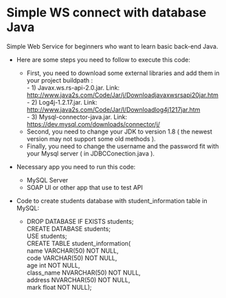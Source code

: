 # Simple WS connect with database Java
Simple Web Service for beginners who want to learn basic back-end Java.

* Here are some steps you need to follow to execute this code:
     * First, you need to download some external libraries and add them in your project buildpath : <br />
           - 1) Javax.ws.rs-api-2.0.jar. Link: http://www.java2s.com/Code/Jar/j/Downloadjavaxwsrsapi20jar.htm <br />
           - 2) Log4j-1.2.17.jar. Link: http://www.java2s.com/Code/Jar/l/Downloadlog4j1217jar.htm <br />
           - 3) Mysql-connector-java.jar. Link: https://dev.mysql.com/downloads/connector/j/ <br />
     * Second, you need to change your JDK to version 1.8 ( the newest version may not support some old methods ).
     * Finally, you need to change the username and the password fit with your Mysql server ( in JDBCConection.java ).
* Necessary app you need to run this code:
     * MySQL Server
     * SOAP UI or other app that use to test API

* Code to create students database with student_information table in MySQL: <br />
    * DROP DATABASE IF EXISTS students;<br />
      CREATE DATABASE students;<br />
      USE students; <br />
      CREATE TABLE student_information(<br />
        name VARCHAR(50) NOT NULL,<br />
        code VARCHAR(50) NOT NULL,<br />
        age int NOT NULL,<br />
        class_name NVARCHAR(50) NOT NULL,<br />
        address NVARCHAR(50) NOT NULL,<br />
        mark float NOT NULL);<br />
